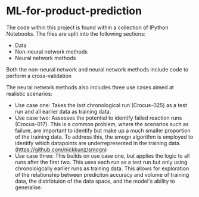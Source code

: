 # ML-for-product-prediction
The code within this project is found within a collection of IPython Notebooks.
The files are split into the following sections:
  - Data
  - Non-neural network methods
  - Neural network methods

Both the non-neural network and neural network methods include code to perform a cross-validation

The neural network methods also includes three use cases aimed at realistic scenarios:
  - Use case one: Takes the last chronological run (Crocus-025) as a test run and all earlier data as training data.
  - Use case two: Assesses the potential to identify failed reaction runs (Crocus-017). This is a common problem, where the scenarios such as failure, are important to identify but make up a much smaller proportion of the training data. To address this, the smogn algorithm is employed to identify which datapoints are underrepresented in the training data. (https://github.com/nickkunz/smogn)
  - Use case three: This builds on use case one, but applies the logic to all runs after the first two. This uses each run as a test run but only using chronoloigcally earlier runs as training data. This allows for exploration of the relationship between prediciton accuracy and volume of training data, the distribtuion of the data space, and the model's ability to generalise.
